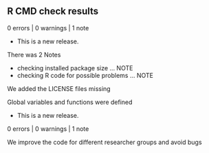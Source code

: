 ## R CMD check results

0 errors | 0 warnings | 1 note

* This is a new release.

There was 2 Notes

* checking installed package size ... NOTE
* checking R code for possible problems ... NOTE

We added the LICENSE files missing

Global variables and functions were defined

* This is a new release.

0 errors | 0 warnings | 1 note

We improve the code for different researcher groups and avoid bugs
